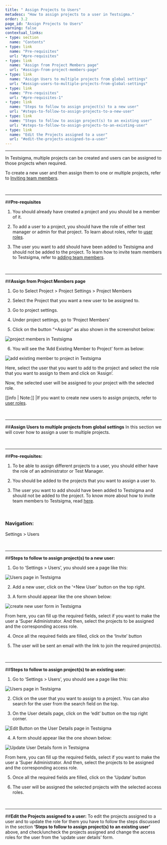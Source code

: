 ```yaml
---
title: " Assign Projects to Users"
metadesc: "How to assign projects to a user in Testsigma."
order: 3.2
page_id: "Assign Projects to Users"
warning: false
contextual_links:
- type: section
  name: "Contents"
- type: link
  name: "Pre-requisites"
  url: "#pre-requisites"
- type: link
  name: "Assign from Project Members page"
  url: "#assign-from-project-members-page"
- type: link
  name: "Assign Users to multiple projects from global settings"
  url: "#assign-users-to-multiple-projects-from-global-settings"
- type: link
  name: "Pre-requisites"
  url: "#pre-requisites-1"
- type: link
  name: "Steps to follow to assign project(s) to a new user"
  url: "#steps-to-follow-to-assign-projects-to-a-new-user"
- type: link
  name: "Steps to follow to assign project(s) to an existing user"
  url: "#steps-to-follow-to-assign-projects-to-an-existing-user"    
- type: link
  name: "Edit the Projects assigned to a user"
  url: "#edit-the-projects-assigned-to-a-user"
---
```


---
In Testsigma, multiple projects can be created and users can be assigned to those projects when required.

To create a new user and then assign them to one or multiple projects, refer to [Inviting team members](https://testsigma.com/docs/collaboration/invite-team-members/).

&emsp;

---
##**Pre-requisites**
1. You should already have created a project and you should be a member of it. 
   
2. To add a user to a project, you should have the role of either test manager or admin for that project. To learn about roles, refer to [user roles](http://testsigma.com/docs/collaboration/users-roles/).
   
3. The user you want to add should have been added to Testsigma and should not be added to the project. To learn how to invite team members to Testsigma, refer to [adding team members](https://testsigma.com/docs/collaboration/invite-team-members/).

&emsp;

---
##**Assign from Project Members page**
1. Go to Select Project > Project Settings > Project Members
   
2. Select the Project that you want a new user to be assigned to.
   
3. Go to project settings.
   
4. Under project settings, go to ‘Project Members’
   
5. Click on the button “+Assign” as also shown in the screenshot below:

![project members in Testsigma](https://docs.testsigma.com/images/assign-projects/project-members-testsigma.png)

6. You will see the  ‘Add Existing Member to Project’ form as below:
   
![add existing member to project in Testsigma](https://docs.testsigma.com/images/assign-projects/add-existing-member-to-project-testsigma.png)

Here, select the user that you want to add to the project and select the role that you want to assign to them and click on ‘Assign’.

Now, the selected user will be assigned to your project with the selected role.

[[info | Note:]]
|If you want to create new users to assign projects, refer to [user roles](https://testsigma.com/docs/collaboration/users-roles/). 


&emsp;

---
##**Assign Users to multiple projects from global settings**
In this section we will cover how to assign a user to multiple projects.


&emsp;

---
##**Pre-requisites:**
1. To be able to assign different projects to a user, you should either have the role of an administrator or Test Manager. 
   
2. You should be added to the projects that you want to assign a user to.
   
3. The user you want to add should have been added to Testsigma and     should not be added to the project. To know more about how to invite team members to Testsigma, read [here](https://testsigma.com/docs/collaboration/invite-team-members/).

&emsp;

### Navigation:
Settings > Users

&emsp;

---
##**Steps to follow to assign project(s) to a new user:**
1. Go to ‘Settings > Users’, you should see a page like this:
   
![Users page in Testsigma](https://docs.testsigma.com/images/assign-projects/users-page-testsigma.png)

2. Add a new user, click on the ‘+New User’ button on the top right. 
   
3. A form should appear like the one shown below:

![create new user form in Testsigma](https://docs.testsigma.com/images/assign-projects/create-new-user-form-testsigma.png)

From here, you can fill up the required fields, select if you want to make the user a ‘Super Administrator. And then, select the projects to be assigned and the corresponding access role.

4. Once all the required fields are filled, click on the ‘Invite’ button
   
5. The user will be sent an email with the link to join the required project(s).
   
&emsp;

---
##**Steps to follow to assign project(s) to an existing user:**
1. Go to ‘Settings > Users’, you should see a page like this:

![Users page in Testsigma](https://docs.testsigma.com/images/assign-projects/users-page-testsigma.png)

2. Click on the user that you want to assign to a project. You can also search for the user from the search field on the top.
    
3. On the User details page, click on the ‘edit’ button on the top right corner.
   
![Edit Button on the User Details page in Testsigma](https://docs.testsigma.com/images/assign-projects/edit-button-user-details-page-testsigma.png)

4. A form should appear like the one shown below:

![Update User Details form in Testsigma](https://docs.testsigma.com/images/assign-projects/update-user-details-form-testsigma.png)

From here, you can fill up the required fields, select if you want to make the user a ‘Super Administrator. And then, select the projects to be assigned and the corresponding access role. 

5. Once all the required fields are filled, click on the ‘Update’ button
 
6. The user will be assigned the selected projects with the selected access roles.

&emsp;

---
##**Edit the Projects assigned to a user:**
To edit the projects assigned to a user and to update the role for them you have to follow the steps discussed in the section **‘Steps to follow to assign project(s) to an existing user’** above, and check/uncheck the projects assigned and change the access roles for the user from the ‘update user details’ form.





